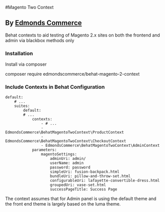 #Magento Two Context
## By [Edmonds Commerce](https://www.edmondscommerce.co.uk)

Behat contexts to aid testing of Magento 2.x sites on both the frontend and admin via blackbox methods only

### Installation

Install via composer

composer require edmondscommerce/behat-magento-2-context


### Include Contexts in Behat Configuration

```
default:
    # ...
    suites:
        default:
        # ...
            contexts:
                - # ...
                - EdmondsCommerce\BehatMagentoTwoContext\ProductContext
                - EdmondsCommerce\BehatMagentoTwoContext\CheckoutContext
                - EdmondsCommerce\BehatMagentoTwoContext\AdminContext
            parameters:
                magentoSettings:
                    adminUri: admin/
                    userName: admin
                    password: password
                    simpleUri: fusion-backpack.html
                    bundleUri: pillow-and-throw-set.html
                    configurableUri: lafayette-convertible-dress.html
                    groupedUri: vase-set.html
                    successPageTitle: Success Page

```

The context assumes that for Admin panel is using the default theme and the front end theme is largely based on the luma theme.